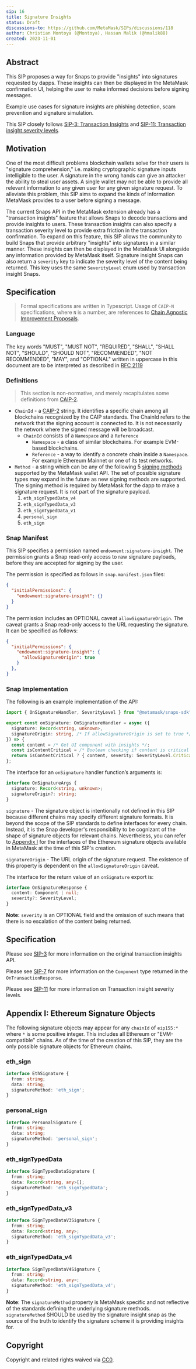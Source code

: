 ```yaml
---
sip: 16
title: Signature Insights
status: Draft
discussions-to: https://github.com/MetaMask/SIPs/discussions/118
author: Christian Montoya (@Montoya), Hassan Malik (@hmalik88)
created: 2023-11-01
---
```


## Abstract

This SIP proposes a way for Snaps to provide "insights" into signatures requested by dapps. These insights can then be displayed in the MetaMask confirmation UI, helping the user to make informed decisions before signing messages.

Example use cases for signature insights are phishing detection, scam prevention and signature simulation.

This SIP closely follows [SIP-3: Transaction Insights](sip-3.md) and [SIP-11: Transaction insight severity levels](sip-11.md).

## Motivation

One of the most difficult problems blockchain wallets solve for their users is "signature comprehension," i.e. making cryptographic signature inputs intelligible to the user.
A signature in the wrong hands can give an attacker the ability to steal user assets. 
A single wallet may not be able to provide all relevant information to any given user for any given signature request.
To alleviate this problem, this SIP aims to expand the kinds of information MetaMask provides to a user before signing a message.

The current Snaps API in the MetaMask extension already has a "transaction insights" feature that allows Snaps to decode transactions and provide insights to users. 
These transaction insights can also specify a transaction severity level to provide extra friction in the transaction confirmation. 
To expand on this feature, this SIP allows the community to build Snaps that provide arbitrary "insights" into signatures in a similar manner.
These insights can then be displayed in the MetaMask UI alongside any information provided by MetaMask itself.
Signature insight Snaps can also return a `severity` key to indicate the severity level of the content being returned. 
This key uses the same `SeverityLevel` enum used by transaction insight Snaps. 

## Specification

> Formal specifications are written in Typescript. Usage of `CAIP-N` specifications, where `N` is a number, are references to [Chain Agnostic Improvement Proposals](https://github.com/ChainAgnostic/CAIPs).

### Language

The key words "MUST", "MUST NOT", "REQUIRED", "SHALL", "SHALL NOT",
"SHOULD", "SHOULD NOT", "RECOMMENDED", "NOT RECOMMENDED", "MAY", and
"OPTIONAL" written in uppercase in this document are to be interpreted as described in [RFC 2119](https://www.ietf.org/rfc/rfc2119.txt)

### Definitions

> This section is non-normative, and merely recapitulates some definitions from [CAIP-2](https://github.com/ChainAgnostic/CAIPs/blob/master/CAIPs/caip-2.md).

- `ChainId` - a [CAIP-2](https://github.com/ChainAgnostic/CAIPs/blob/master/CAIPs/caip-2.md) string.
  It identifies a specific chain among all blockchains recognized by the CAIP standards. The ChainId refers to the network that the signing account is connected to. It is not necessarily the network where the signed message will be broadcast. 
  - `ChainId` consists of a `Namespace` and a `Reference`
    - `Namespace` - a class of similar blockchains. For example EVM-based blockchains.
    - `Reference` - a way to identify a concrete chain inside a `Namespace`. For example Ethereum Mainnet or one of its test networks.
- `Method` - a string which can be any of the following 5 [signing methods](https://docs.metamask.io/wallet/concepts/signing-methods/) supported by the MetaMask wallet API. The set of possible signature types may expand in the future as new signing methods are supported. The signing method is required by MetaMask for the dapp to make a signature request. It is not part of the signature payload.
  1. `eth_signTypedData_v4`
  2. `eth_signTypedData_v3`
  3. `eth_signTypedData_v1`
  4. `personal_sign`
  5. `eth_sign`

### Snap Manifest

This SIP specifies a permission named `endowment:signature-insight`.
The permission grants a Snap read-only access to raw signature payloads, before they are accepted for signing by the user.

The permission is specified as follows in `snap.manifest.json` files:

```json
{
  "initialPermissions": {
    "endowment:signature-insight": {}
  }
}
```

The permission includes an OPTIONAL caveat `allowSignatureOrigin`. 
The caveat grants a Snap read-only access to the URL requesting the signature.
It can be specified as follows: 

```json
{
  "initialPermissions": {
    "endowment:signature-insight": {
      "allowSignatureOrigin": true
    }
  },
}
```

### Snap Implementation

The following is an example implementation of the API:

```typescript
import { OnSignatureHandler, SeverityLevel } from "@metamask/snaps-sdk";

export const onSignature: OnSignatureHandler = async ({
  signature: Record<string, unknown>,
  signatureOrigin: string, /* If allowSignatureOrigin is set to true */
}) => {
  const content = /* Get UI component with insights */;
  const isContentCritical = /* Boolean checking if content is critical */
  return isContentCritical ? { content, severity: SeverityLevel.Critical } : { content };
};
```
The interface for an `onSignature` handler function’s arguments is:

```typescript
interface OnSignatureArgs {
  signature: Record<string, unknown>;
  signatureOrigin?: string;
}
```

`signature` - The signature object is intentionally not defined in this SIP because different chains may specify different signature formats.
It is beyond the scope of the SIP standards to define interfaces for every chain.
Instead, it is the Snap developer's responsibility to be cognizant of the shape of signature objects for relevant chains.
Nevertheless, you can refer to [Appendix I](#appendix-i-ethereum-signature-objects) for the interfaces of the Ethereum signature objects available in MetaMask at the time of this SIP's creation.

`signatureOrigin` - The URL origin of the signature request. The existence of this property is dependent on the `allowSignatureOrigin` caveat.


The interface for the return value of an `onSignature` export is:

```typescript
interface OnSignatureResponse {
  content: Component | null;
  severity?: SeverityLevel;
}
```

**Note:** `severity` is an OPTIONAL field and the omission of such means that there is no escalation of the content being returned.

## Specification

Please see [SIP-3](sip-3.md) for more information on the original transaction insights API.

Please see [SIP-7](sip-7.md) for more information on the `Component` type returned in the `OnTransactionResponse`.

Please see [SIP-11](sip-3.md) for more information on Transaction insight severity levels.

## Appendix I: Ethereum Signature Objects

The following signature objects may appear for any `chainId` of `eip155:*` where `*` is some positive integer. This includes all Ethereum or "EVM-compatible" chains. As of the time of the creation of this SIP, they are the only possible signature objects for Ethereum chains.

### eth_sign

```typescript
interface EthSignature {
  from: string;
  data: string;
  signatureMethod: 'eth_sign';
}
```

### personal_sign

```typescript
interface PersonalSignature {
  from: string;
  data: string;
  signatureMethod: 'personal_sign';
}
```

### eth_signTypedData

```typescript
interface SignTypedDataSignature {
  from: string;
  data: Record<string, any>[];
  signatureMethod: 'eth_signTypedData';
}
```

### eth_signTypedData_v3

```typescript
interface SignTypedDataV3Signature {
  from: string;
  data: Record<string, any>;
  signatureMethod: 'eth_signTypedData_v3';
}
```

### eth_signTypedData_v4

```typescript
interface SignTypedDataV4Signature {
  from: string;
  data: Record<string, any>;
  signatureMethod: 'eth_signTypedData_v4';
}
```

**Note**: The `signatureMethod` property is MetaMask specific and not reflective of the standards defining the underlying signature methods. `signatureMethod` SHOULD be used by the signature insight snap as the source of the truth to identify the signature scheme it is providing insights for.

## Copyright

Copyright and related rights waived via [CC0](../LICENSE).

